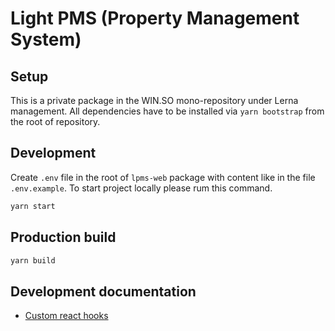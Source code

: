 # Light PMS (Property Management System)

## Setup

This is a private package in the WIN.SO mono-repository under Lerna management.
All dependencies have to be installed via `yarn bootstrap` from the root of repository.

## Development

Create  `.env` file in the root of `lpms-web` package with content like in the file `.env.example`. To start project locally please rum this command.

```bash
yarn start
```

## Production build

```bash
yarn build
```

## Development documentation

- [Custom react hooks](docs/hooks.md)

